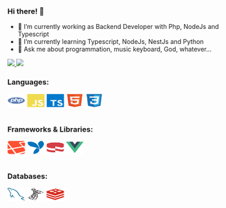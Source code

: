 ### Hi there!  👋

<!--
**eudesenv/eudesenv** is a ✨ _special_ ✨ repository because its `README.md` (this file) appears on your GitHub profile.

Here are some ideas to get you started:
-->

- 🔭 I’m currently working as Backend Developer with Php, NodeJs and Typescript
- 🌱 I’m currently learning Typescript, NodeJs, NestJs and Python
- 💬 Ask me about programmation, music keyboard, God, whatever...

<!-- in your header -->
<link rel="stylesheet" href="https://cdn.jsdelivr.net/gh/devicons/devicon@v2.12.0/devicon.min.css">

 <div>
  <a href="https://github.com/eudesenv">
  <img height="180em" src="https://github-readme-stats.vercel.app/api?username=eudesenv&show_icons=true&theme=onedark&include_all_commits=true&count_private=true"/>
  <img height="180em" src="https://github-readme-stats.vercel.app/api/top-langs/?username=eudesenv&layout=compact&langs_count=12&theme=onedark&count_private=true"/>
  </a>
</div>
  
### Languages: 
<div style="display: inline_block">
    <img align="center" alt="Eudes-Php" height="30" width="40" src="https://raw.githubusercontent.com/devicons/devicon/master/icons/php/php-plain.svg">
    <img align="center" alt="Eudes-Js" height="30" width="40" src="https://raw.githubusercontent.com/devicons/devicon/master/icons/javascript/javascript-plain.svg">
    <img align="center" alt="Eudes-Ts" height="30" width="40" src="https://raw.githubusercontent.com/devicons/devicon/master/icons/typescript/typescript-plain.svg">
    <img align="center" alt="Eudes-HTML" height="30" width="40" src="https://raw.githubusercontent.com/devicons/devicon/master/icons/html5/html5-original.svg">
    <img align="center" alt="Eudes-CSS" height="30" width="40" src="https://raw.githubusercontent.com/devicons/devicon/master/icons/css3/css3-original.svg">
</div>
<br>

 ### Frameworks & Libraries:
<div style="display: inline_block">
  <img align="center" alt="Eudes-Laravel" height="30" width="40" src="https://raw.githubusercontent.com/devicons/devicon/master/icons/laravel/laravel-plain.svg">
  <img align="center" alt="Eudes-Yii" height="30" width="40" src="https://raw.githubusercontent.com/devicons/devicon/master/icons/yii/yii-plain.svg">
  <img align="center" alt="Eudes-Cake" height="30" width="40" src="https://raw.githubusercontent.com/devicons/devicon/master/icons/cakephp/cakephp-plain.svg">
  <img align="center" alt="Eudes-Vue" height="30" width="40" src="https://raw.githubusercontent.com/devicons/devicon/master/icons/vuejs/vuejs-original.svg">
</div>
<br> 

### Databases:
<div style="display: inline_block">  
    <img align="center" alt="Eudes-MySql" height="30" width="40" src="https://raw.githubusercontent.com/devicons/devicon/master/icons/mysql/mysql-plain.svg">
    <img align="center" alt="Eudes-SqlServer" height="30" width="40" src="https://raw.githubusercontent.com/devicons/devicon/master/icons/microsoftsqlserver/microsoftsqlserver-plain.svg">
  <img align="center" alt="Eudes-Redis" height="30" width="40" src="https://raw.githubusercontent.com/devicons/devicon/master/icons/redis/redis-plain.svg">
</div>

